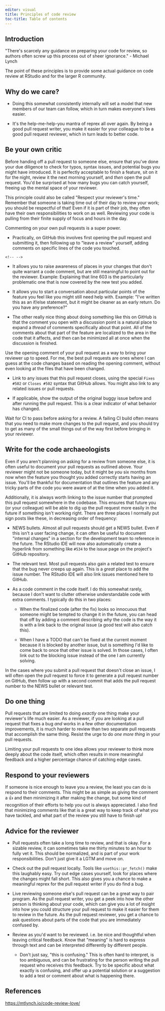 ```yaml
---
editor: visual
title: Principles of code review
toc-title: Table of contents
---
```


## Introduction

"There's scarcely any guidance on preparing your code for review, so
authors often screw up this process out of sheer ignorance." - Michael
Lynch

The point of these principles is to provide some actual guidance on code
review at RStudio and for the larger R community.

## Why do we care?

-   Doing this somewhat consistently internally will set a model that
    new members of our team can follow, which in turn makes everyone's
    lives easier.

-   It's the help-me-help-you mantra of reprex all over again. By being
    a good pull request writer, you make it easier for your colleague to
    be a good pull request reviewer, which in turn leads to better code.

## Be your own critic

Before handing off a pull request to someone else, ensure that you've
done your due diligence to check for typos, syntax issues, and potential
bugs you might have introduced. It is perfectly acceptable to finish a
feature, sit on it for the night, review it the next morning yourself,
and *then* open the pull request. You'd be surprised at how many bugs
you can catch yourself, freeing up the mental space of your reviewer.

This principle could also be called "Respect your reviewer's time."
Remember that someone is taking time out of their day to review your
work; you should be respectful of that! Even if it is part of their job,
they often have their own responsibilities to work on as well. Reviewing
your code is pulling from their finite supply of focus and hours in the
day.

Commenting on your own pull requests is a super power.

-   Practically, on GitHub this involves first opening the pull request
    and submitting it, then following up to "leave a review" yourself,
    adding comments on specific lines of the code you touched.

```{=html}
<!-- -->
```
-   It allows you to raise awareness of places in your changes that
    don't quite warrant a code comment, but are still meaningful to
    point out for the reviewer. Example: Explaining that line 603 is the
    particularly problematic one that is now covered by the new test you
    added.

-   It allows you to start a conversation about particular points of the
    feature you feel like you might still need help with. Example: "I've
    written this as an if/else statement, but it might be cleaner as an
    early return. Do you have any preference?"

-   The other really nice thing about doing something like this on
    GitHub is that the comment you open with a discussion point is a
    natural place to expand a *thread* of comments specifically about
    that point. All of the comments about that part of the feature are
    localized to the area in the code that it affects, and then can be
    minimized all at once when the discussion is finished.

Use the opening comment of your pull request as a way to bring your
reviewer up to speed. For me, the best pull requests are ones where I
can guess at the code changes based on reading the opening comment,
without even looking at the files that have been changed.

-   Link to any issues that this pull request closes, using the special
    `Fixes #502` or `Closes #502` syntax that GitHub allows. You might
    also link to any related issues or pull requests.

-   If applicable, show the output of the original buggy issue before
    and after running the pull request. This is a clear indicator of
    what behavior has changed.

Wait for CI to pass before asking for a review. A failing CI build often
means that you need to make more changes to the pull request, and you
should try to get as many of the small things out of the way first
before bringing in your reviewer.

## Write for the code archaeologists

Even if you aren't planning on asking for a review from someone else, it
is often useful to document your pull requests as outlined above. Your
reviewer might not be someone today, but it might be *you* six months
from now when the feature you thought you added correctly starts having
an issue. You'll be thankful for documentation that outlines the feature
and any tricky parts of the code you were aware of at the time when you
added it.

Additionally, it is always worth linking to the issue number that
prompted this pull request somewhere in the codebase. This ensures that
future you (or your colleague) will be able to dig up the pull request
more easily in the future if something isn't working right. There are
three places I normally put sign posts like these, in decreasing order
of frequency:

-   NEWS bullets. Almost all pull requests should get a NEWS bullet.
    Even if this isn't a user facing change, it can often be useful to
    document "internal changes" in a section for the development team to
    reference in the future. The RStudio IDE will now also automatically
    create a hyperlink from something like `#534` to the issue page on
    the project's GitHub repository.

-   The relevant test. Most pull requests also gain a related test to
    ensure that the bug never creeps up again. This is a *great* place
    to add the issue number. The RStudio IDE will also link issues
    mentioned here to GitHub.

-   As a code comment in the code itself. I do this somewhat rarely,
    because I don't want to clutter otherwise understandable code with
    extra comments. I typically do this in two places:

    -   When the finalized code (after the fix) looks so innocuous that
        someone might be tempted to change it in the future, you can
        head that off by adding a comment describing *why* the code is
        the way it is with a link back to the original issue (a good
        test will also catch this).

    -   When I have a TODO that can't be fixed at the current moment
        because it is blocked by another issue, but is something I'd
        like to come back to once that other issue is solved. In those
        cases, I often link out to the blocking issue instead of the one
        I am currently solving.

In the cases where you submit a pull request that doesn't close an
issue, I will often open the pull request to force it to generate a pull
request number on GitHub, then follow up with a second commit that adds
the pull request number to the NEWS bullet or relevant test.

## Do one thing

Pull requests that are limited to doing *exactly* one thing make your
reviewer's life much easier. As a reviewer, if you are looking at a pull
request that fixes a bug *and* works in a few other documentation
improvements, it is much harder to review than two separate pull
requests that accomplish the same thing. Resist the urge to do *one more
thing* in your pull requests.

Limiting your pull requests to one idea allows your reviewer to think
more deeply about the code itself, which often results in more
meaningful feedback and a higher percentage chance of catching edge
cases.

## Respond to your reviewers

If someone is nice enough to leave you a review, the least you can do is
respond to their comments. This might be as simple as giving the comment
a 👍 and then minimizing it after making the change, but some kind of
recognition of their efforts to help you out is always appreciated. I
also find that minimizing comments like that is a great way to keep
track of what you have tackled, and what part of the review you still
have to finish up!

## Advice for the reviewer

-   Pull requests often take a long time to review, and that is okay.
    For a sizable review, it can sometimes take me thirty minutes to an
    hour to fully vet it. This should be normalized, and is part of your
    work responsibilities. Don't just give it a LGTM and move on.

-   Check out the pull request locally. Tools like `usethis::pr_fetch()`
    make this laughably easy. Try out edge cases yourself, look for
    places where the changes might fall short. This also gives you a
    chance to make a meaningful reprex for the pull request writer if
    you do find a bug.

-   Live reviewing someone else's pull request can be a great way to
    pair program. As the pull request writer, you get a peek into how
    the other person is thinking about your code, which can give you a
    lot of insight into how you could structure your pull request to
    make it easier for them to review in the future. As the pull request
    reviewer, you get a chance to ask questions about parts of the code
    that you are immediately confused by.

-   Review as you'd want to be reviewed. i.e. be nice and thoughtful
    when leaving critical feedback. Know that "meaning" is hard to
    express through text and can be interpreted differently by different
    people.

    -   Don't just say, "this is confusing." This is often hard to
        interpret, is too ambiguous, and can be frustrating for the
        person writing the pull request who receives this feedback. Try
        to be specific about what exactly is confusing, and offer up a
        potential solution or a suggestion to add a test or comment
        about what is happening there.

## References

<https://mtlynch.io/code-review-love/>
